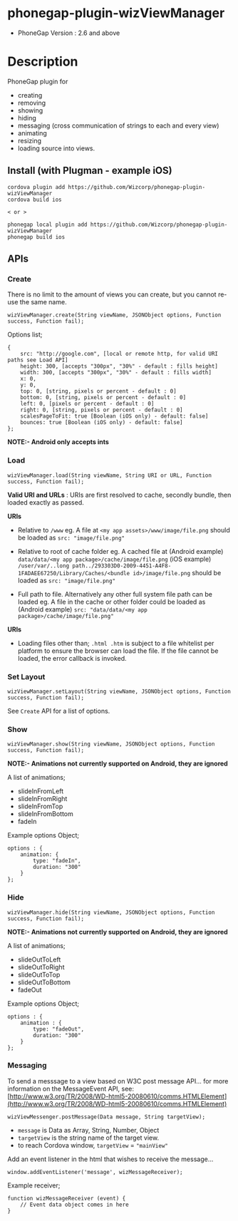# phonegap-plugin-wizViewManager

- PhoneGap Version : 2.6 and above

# Description

PhoneGap plugin for

- creating
- removing
- showing
- hiding
- messaging (cross communication of strings to each and every view)
- animating
- resizing
- loading source into views.

## Install (with Plugman - example iOS)

	cordova plugin add https://github.com/Wizcorp/phonegap-plugin-wizViewManager
	cordova build ios

	< or >

	phonegap local plugin add https://github.com/Wizcorp/phonegap-plugin-wizViewManager
	phonegap build ios

## APIs

### Create

There is no limit to the amount of views you can create, but you cannot re-use the same name.

	wizViewManager.create(String viewName, JSONObject options, Function success, Function fail);

Options list;

	{
	    src: "http://google.com", [local or remote http, for valid URI paths see Load API]
	    height: 300, [accepts "300px", "30%" - default : fills height]
	    width: 300, [accepts "300px", "30%" - default : fills width]
	    x: 0,
	    y: 0,
	    top: 0, [string, pixels or percent - default : 0]
	    bottom: 0, [string, pixels or percent - default : 0]
	    left: 0, [pixels or percent - default : 0]
	    right: 0, [string, pixels or percent - default : 0]
	    scalesPageToFit: true [Boolean (iOS only) - default: false]
	    bounces: true [Boolean (iOS only) - default: false]
	};

**NOTE:- Android only accepts ints**

### Load

	wizViewManager.load(String viewName, String URI or URL, Function success, Function fail);

**Valid URI and URLs** : URIs are first resolved to cache, secondly bundle, then loaded exactly as passed.

**URIs**

- Relative to ```/www``` eg. A file at ```<my app assets>/www/image/file.png``` should be loaded as ```src: "image/file.png"```

- Relative to root of cache folder eg. A cached file at (Android example) ```data/data/<my app package>/cache/image/file.png``` (iOS example) ```/user/var/..long path../293303D0-2009-4451-A4F8-1FADAEE67250/Library/Caches/<bundle id>/image/file.png``` should be loaded as ```src: "image/file.png"```

- Full path to file. Alternatively any other full system file path can be loaded eg. A file in the cache or other folder could be loaded as (Android example) ```src: "data/data/<my app package>/cache/image/file.png"```

**URIs**

- Loading files other than; ```.html .htm``` is subject to a file whitelist per platform to ensure the browser can load the file. If the file cannot be loaded, the error callback is invoked.



### Set Layout

	wizViewManager.setLayout(String viewName, JSONObject options, Function success, Function fail);

See `Create` API for a list of options.

### Show

	wizViewManager.show(String viewName, JSONObject options, Function success, Function fail);

**NOTE:- Animations not currently supported on Android, they are ignored**

A list of animations;

- slideInFromLeft
- slideInFromRight
- slideInFromTop
- slideInFromBottom
- fadeIn

Example options Object;

	options : {
		animation: {
		   	type: "fadeIn",
	    	duration: "300"
	    }
	};

### Hide

	wizViewManager.hide(String viewName, JSONObject options, Function success, Function fail);

**NOTE:- Animations not currently supported on Android, they are ignored**

A list of animations;

- slideOutToLeft
- slideOutToRight
- slideOutToTop
- slideOutToBottom
- fadeOut

Example options Object;

	options : {
		animation : {
    		type: "fadeOut",
    		duration: "300"
    	}
	};

### Messaging

To send a messsage to a view based on W3C post message API... for more information on the MessageEvent API, see: [http://www.w3.org/TR/2008/WD-html5-20080610/comms.HTMLElement](http://www.w3.org/TR/2008/WD-html5-20080610/comms.HTMLElement)

	wizViewMessenger.postMessage(Data message, String targetView);

- `message` is Data as Array, String, Number, Object
- `targetView` is the string name of the target view.
- to reach Cordova window, `targetView` = `"mainView"`

Add an event listener in the html that wishes to receive the message...

	window.addEventListener('message', wizMessageReceiver);

Example receiver;

	function wizMessageReceiver (event) {
	    // Event data object comes in here
	}
